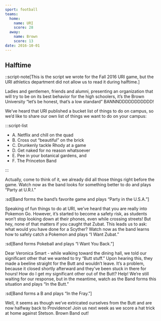 ```yaml
---
sport: football
teams:
  home:
    name: URI
    score: 28
  away:
    name: Brown
    score: 13
date: 2016-10-01
---
```


## Halftime

::script-note[This is the script we wrote for the Fall 2016 URI game, but the URI athletics department did not allow us to read it during halftime.]

Ladies and gentlemen, friends and alumni, presenting an organization that will try to be on its best behavior for the high schoolers, it’s the Brown University “let’s be honest, that’s a low standard” BANNNDDDDDDDDDDD!

We’ve heard that URI published a bucket list of things to do on campus, so we’d like to share our own list of things we want to do on your campus:

:::script-list

- A. Netflix and chill on the quad
- B. Cross out “beautiful” on the brick
- C. Drunkenly tackle Rhody at a game
- D. Get naked for no reason whatsoever
- E. Pee in your botanical gardens, and
- F. The Princeton Band

:::

Actually, come to think of it, we already did all those things right before the game. Watch now as the band looks for something better to do and plays “Party at U.R.I.”

:sd[Band forms the band’s favorite game and plays “Party in the U.S.A.”]

Speaking of fun things to do at URI, we’ve heard that you are really into Pokemon Go. However, it’s started to become a safety risk, as students won’t stop looking down at their phones, even while crossing streets! But hey, none of that matters if you caught that Zubat. This leads us to ask: what would you have done for a Scyther? Watch now as the band learns how to safely catch a Pokemon and plays “I Want Zubat.”

:sd[Band forms Pokeball and plays “I Want You Back.”]

Dear Veronica Smart - while walking toward the dining hall, we told our significant other that we wanted to try “Butt stuff.” Upon hearing this, they made a beeline straight for the Butt and wouldn’t leave. It’s a problem, because it closed shortly afterward and they’ve been stuck in there for hours! How do I get my significant other out of the Butt? Help! We’re still waiting for our response, but in the meantime, watch as the Band forms this situation and plays “In the Butt.”

:sd[Band forms a B and plays “In the Fray.”]

Well, it seems as though we’ve extricated ourselves from the Butt and are now halfway back to Providence! Join us next week as we score a hat trick at home against Stetson. Brown Band out!
